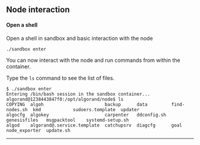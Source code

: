 ## Node interaction

#### Open a shell

Open a shell in sandbox and basic interaction with the node

```
./sandbox enter
```

You can now interact with the node and run commands from within the container.

Type the ```ls``` command to see the list of files.

```
$ ./sandbox enter
Entering /bin/bash session in the sandbox container...
algorand@1238443847f0:/opt/algorand/node$ ls
COPYING  algoh                       backup      data         find-nodes.sh  kmd            sudoers.template  updater
algocfg  algokey                     carpenter   ddconfig.sh  genesisfiles   msgpacktool    systemd-setup.sh
algod    algorand@.service.template  catchupsrv  diagcfg      goal           node_exporter  update.sh
```

------